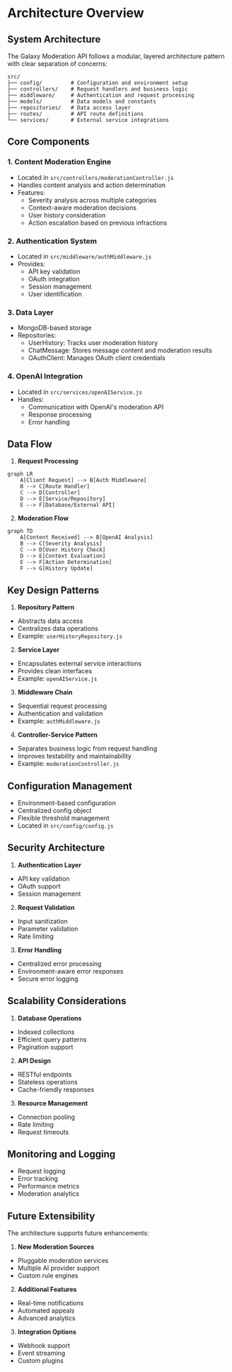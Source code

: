 # Architecture Overview

## System Architecture

The Galaxy Moderation API follows a modular, layered architecture pattern with clear separation of concerns:

```
src/
├── config/         # Configuration and environment setup
├── controllers/    # Request handlers and business logic
├── middleware/     # Authentication and request processing
├── models/         # Data models and constants
├── repositories/   # Data access layer
├── routes/         # API route definitions
└── services/       # External service integrations
```

## Core Components

### 1. Content Moderation Engine
- Located in `src/controllers/moderationController.js`
- Handles content analysis and action determination
- Features:
  - Severity analysis across multiple categories
  - Context-aware moderation decisions
  - User history consideration
  - Action escalation based on previous infractions

### 2. Authentication System
- Located in `src/middleware/authMiddleware.js`
- Provides:
  - API key validation
  - OAuth integration
  - Session management
  - User identification

### 3. Data Layer
- MongoDB-based storage
- Repositories:
  - UserHistory: Tracks user moderation history
  - ChatMessage: Stores message content and moderation results
  - OAuthClient: Manages OAuth client credentials

### 4. OpenAI Integration
- Located in `src/services/openAIService.js`
- Handles:
  - Communication with OpenAI's moderation API
  - Response processing
  - Error handling

## Data Flow

1. **Request Processing**
```mermaid
graph LR
    A[Client Request] --> B[Auth Middleware]
    B --> C[Route Handler]
    C --> D[Controller]
    D --> E[Service/Repository]
    E --> F[Database/External API]
```

2. **Moderation Flow**
```mermaid
graph TD
    A[Content Received] --> B[OpenAI Analysis]
    B --> C[Severity Analysis]
    C --> D[User History Check]
    D --> E[Context Evaluation]
    E --> F[Action Determination]
    F --> G[History Update]
```

## Key Design Patterns

1. **Repository Pattern**
- Abstracts data access
- Centralizes data operations
- Example: `userHistoryRepository.js`

2. **Service Layer**
- Encapsulates external service interactions
- Provides clean interfaces
- Example: `openAIService.js`

3. **Middleware Chain**
- Sequential request processing
- Authentication and validation
- Example: `authMiddleware.js`

4. **Controller-Service Pattern**
- Separates business logic from request handling
- Improves testability and maintainability
- Example: `moderationController.js`

## Configuration Management

- Environment-based configuration
- Centralized config object
- Flexible threshold management
- Located in `src/config/config.js`

## Security Architecture

1. **Authentication Layer**
- API key validation
- OAuth support
- Session management

2. **Request Validation**
- Input sanitization
- Parameter validation
- Rate limiting

3. **Error Handling**
- Centralized error processing
- Environment-aware error responses
- Secure error logging

## Scalability Considerations

1. **Database Operations**
- Indexed collections
- Efficient query patterns
- Pagination support

2. **API Design**
- RESTful endpoints
- Stateless operations
- Cache-friendly responses

3. **Resource Management**
- Connection pooling
- Rate limiting
- Request timeouts

## Monitoring and Logging

- Request logging
- Error tracking
- Performance metrics
- Moderation analytics

## Future Extensibility

The architecture supports future enhancements:

1. **New Moderation Sources**
- Pluggable moderation services
- Multiple AI provider support
- Custom rule engines

2. **Additional Features**
- Real-time notifications
- Automated appeals
- Advanced analytics

3. **Integration Options**
- Webhook support
- Event streaming
- Custom plugins
